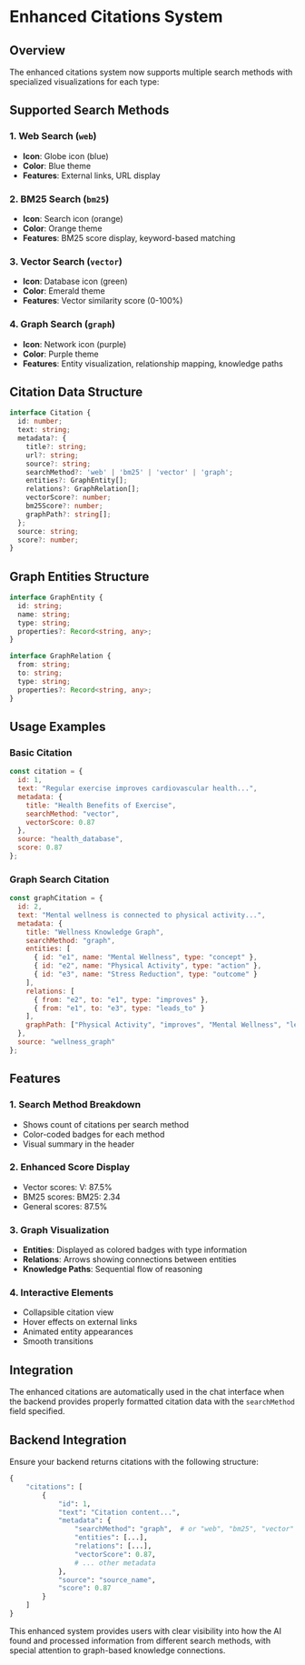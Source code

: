 # Enhanced Citations System

## Overview
The enhanced citations system now supports multiple search methods with specialized visualizations for each type:

## Supported Search Methods

### 1. **Web Search** (`web`)
- **Icon**: Globe icon (blue)
- **Color**: Blue theme
- **Features**: External links, URL display

### 2. **BM25 Search** (`bm25`)
- **Icon**: Search icon (orange)
- **Color**: Orange theme
- **Features**: BM25 score display, keyword-based matching

### 3. **Vector Search** (`vector`)
- **Icon**: Database icon (green)
- **Color**: Emerald theme
- **Features**: Vector similarity score (0-100%)

### 4. **Graph Search** (`graph`)
- **Icon**: Network icon (purple)
- **Color**: Purple theme
- **Features**: Entity visualization, relationship mapping, knowledge paths

## Citation Data Structure

```typescript
interface Citation {
  id: number;
  text: string;
  metadata?: {
    title?: string;
    url?: string;
    source?: string;
    searchMethod?: 'web' | 'bm25' | 'vector' | 'graph';
    entities?: GraphEntity[];
    relations?: GraphRelation[];
    vectorScore?: number;
    bm25Score?: number;
    graphPath?: string[];
  };
  source: string;
  score?: number;
}
```

## Graph Entities Structure

```typescript
interface GraphEntity {
  id: string;
  name: string;
  type: string;
  properties?: Record<string, any>;
}

interface GraphRelation {
  from: string;
  to: string;
  type: string;
  properties?: Record<string, any>;
}
```

## Usage Examples

### Basic Citation
```javascript
const citation = {
  id: 1,
  text: "Regular exercise improves cardiovascular health...",
  metadata: {
    title: "Health Benefits of Exercise",
    searchMethod: "vector",
    vectorScore: 0.87
  },
  source: "health_database",
  score: 0.87
};
```

### Graph Search Citation
```javascript
const graphCitation = {
  id: 2,
  text: "Mental wellness is connected to physical activity...",
  metadata: {
    title: "Wellness Knowledge Graph",
    searchMethod: "graph",
    entities: [
      { id: "e1", name: "Mental Wellness", type: "concept" },
      { id: "e2", name: "Physical Activity", type: "action" },
      { id: "e3", name: "Stress Reduction", type: "outcome" }
    ],
    relations: [
      { from: "e2", to: "e1", type: "improves" },
      { from: "e1", to: "e3", type: "leads_to" }
    ],
    graphPath: ["Physical Activity", "improves", "Mental Wellness", "leads_to", "Stress Reduction"]
  },
  source: "wellness_graph"
};
```

## Features

### 1. **Search Method Breakdown**
- Shows count of citations per search method
- Color-coded badges for each method
- Visual summary in the header

### 2. **Enhanced Score Display**
- Vector scores: V: 87.5%
- BM25 scores: BM25: 2.34
- General scores: 87.5%

### 3. **Graph Visualization**
- **Entities**: Displayed as colored badges with type information
- **Relations**: Arrows showing connections between entities
- **Knowledge Paths**: Sequential flow of reasoning

### 4. **Interactive Elements**
- Collapsible citation view
- Hover effects on external links
- Animated entity appearances
- Smooth transitions

## Integration

The enhanced citations are automatically used in the chat interface when the backend provides properly formatted citation data with the `searchMethod` field specified.

## Backend Integration

Ensure your backend returns citations with the following structure:

```python
{
    "citations": [
        {
            "id": 1,
            "text": "Citation content...",
            "metadata": {
                "searchMethod": "graph",  # or "web", "bm25", "vector"
                "entities": [...],
                "relations": [...],
                "vectorScore": 0.87,
                # ... other metadata
            },
            "source": "source_name",
            "score": 0.87
        }
    ]
}
```

This enhanced system provides users with clear visibility into how the AI found and processed information from different search methods, with special attention to graph-based knowledge connections.
